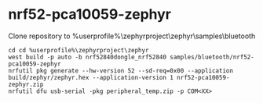 # nrf52-pca10059-zephyr

Clone repository to %userprofile%\zephyrproject\zephyr\samples\bluetooth

```
cd cd %userprofile%\zephyrproject\zephyr
west build -p auto -b nrf52840dongle_nrf52840 samples/bluetooth/nrf52-pca10059-zephyr
nrfutil pkg generate --hw-version 52 --sd-req=0x00 --application build/zephyr/zephyr.hex --application-version 1 nrf52-pca10059-zephyr.zip
nrfutil dfu usb-serial -pkg peripheral_temp.zip -p COM<XX>
```
